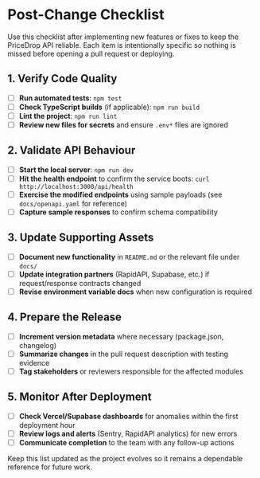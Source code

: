 # Post-Change Checklist

Use this checklist after implementing new features or fixes to keep the PriceDrop API reliable. Each item is intentionally specific so nothing is missed before opening a pull request or deploying.

## 1. Verify Code Quality
- [ ] **Run automated tests**: `npm test`
- [ ] **Check TypeScript builds** (if applicable): `npm run build`
- [ ] **Lint the project**: `npm run lint`
- [ ] **Review new files for secrets** and ensure `.env*` files are ignored

## 2. Validate API Behaviour
- [ ] **Start the local server**: `npm run dev`
- [ ] **Hit the health endpoint** to confirm the service boots: `curl http://localhost:3000/api/health`
- [ ] **Exercise the modified endpoints** using sample payloads (see `docs/openapi.yaml` for reference)
- [ ] **Capture sample responses** to confirm schema compatibility

## 3. Update Supporting Assets
- [ ] **Document new functionality** in `README.md` or the relevant file under `docs/`
- [ ] **Update integration partners** (RapidAPI, Supabase, etc.) if request/response contracts changed
- [ ] **Revise environment variable docs** when new configuration is required

## 4. Prepare the Release
- [ ] **Increment version metadata** where necessary (package.json, changelog)
- [ ] **Summarize changes** in the pull request description with testing evidence
- [ ] **Tag stakeholders** or reviewers responsible for the affected modules

## 5. Monitor After Deployment
- [ ] **Check Vercel/Supabase dashboards** for anomalies within the first deployment hour
- [ ] **Review logs and alerts** (Sentry, RapidAPI analytics) for new errors
- [ ] **Communicate completion** to the team with any follow-up actions

Keep this list updated as the project evolves so it remains a dependable reference for future work.